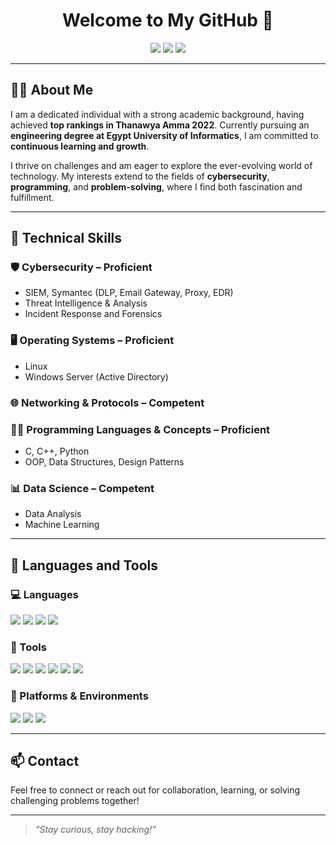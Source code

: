 <h1 align="center">Welcome to My GitHub 👋</h1>

<p align="center">
  <img src="https://img.shields.io/badge/Cybersecurity-007ACC?style=flat-square&logo=datadog&logoColor=white"/>
  <img src="https://img.shields.io/badge/Reverse_Engineering-critical?style=flat-square&logo=virustotal&logoColor=white"/>
  <img src="https://img.shields.io/badge/Problem_Solving-00BFFF?style=flat-square&logo=tryhackme&logoColor=white"/>
</p>

---

## 👨‍🎓 About Me

I am a dedicated individual with a strong academic background, having achieved **top rankings in Thanawya Amma 2022**. Currently pursuing an **engineering degree at Egypt University of Informatics**, I am committed to **continuous learning and growth**.

I thrive on challenges and am eager to explore the ever-evolving world of technology. My interests extend to the fields of **cybersecurity**, **programming**, and **problem-solving**, where I find both fascination and fulfillment.

---

## 🧠 Technical Skills

### 🛡 Cybersecurity – Proficient
- SIEM, Symantec (DLP, Email Gateway, Proxy, EDR)
- Threat Intelligence & Analysis
- Incident Response and Forensics

### 🖥 Operating Systems – Proficient
- Linux
- Windows Server (Active Directory)

### 🌐 Networking & Protocols – Competent

### 🧑‍💻 Programming Languages & Concepts – Proficient
- C, C++, Python
- OOP, Data Structures, Design Patterns

### 📊 Data Science – Competent
- Data Analysis
- Machine Learning

---

## 🧰 Languages and Tools

### 💻 Languages
<p align="left">
  <img src="https://img.shields.io/badge/C-A8B9CC?style=for-the-badge&logo=c&logoColor=white"/>
  <img src="https://img.shields.io/badge/C++-00599C?style=for-the-badge&logo=cplusplus&logoColor=white"/>
  <img src="https://img.shields.io/badge/Python-3776AB?style=for-the-badge&logo=python&logoColor=white"/>
  <img src="https://img.shields.io/badge/Assembly-6E4C13?style=for-the-badge&logoColor=white"/>
</p>

### 🧪 Tools
<p align="left">
  <img src="https://img.shields.io/badge/Ghidra-F80000?style=for-the-badge&logo=ghidra&logoColor=white"/>
  <img src="https://img.shields.io/badge/IDA_Pro-yellow?style=for-the-badge&logo=data:image/svg+xml;base64,&logoColor=white"/>
  <img src="https://img.shields.io/badge/Binary_Ninja-000000?style=for-the-badge&logo=binaryninja&logoColor=white"/>
  <img src="https://img.shields.io/badge/x64dbg-333333?style=for-the-badge&logo=x64dbg&logoColor=white"/>
  <img src="https://img.shields.io/badge/dnSpy-800080?style=for-the-badge&logo=.net&logoColor=white"/>
  <img src="https://img.shields.io/badge/VirtualBox-183A61?style=for-the-badge&logo=virtualbox&logoColor=white"/>
</p>

### 🐧 Platforms & Environments
<p align="left">
  <img src="https://img.shields.io/badge/Linux-FCC624?style=for-the-badge&logo=linux&logoColor=black"/>
  <img src="https://img.shields.io/badge/Kali_Linux-557C94?style=for-the-badge&logo=kali-linux&logoColor=white"/>
  <img src="https://img.shields.io/badge/Windows_Server-0078D6?style=for-the-badge&logo=windows&logoColor=white"/>
</p>

---

## 📫 Contact

Feel free to connect or reach out for collaboration, learning, or solving challenging problems together!

---

> *“Stay curious, stay hacking!”*
